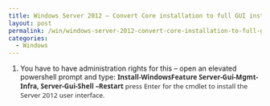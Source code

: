 ```yaml
---
title: Windows Server 2012 – Convert Core installation to full GUI installation
layout: post
permalink: /win/windows-server-2012-convert-core-installation-to-full-gui-installation/
categories:
  - Windows
---
```

  1. You have to have administration rights for this – open an elevated powershell prompt and type: <span style="color:#2a2a2a;font-family:Segoe UI;font-size:10pt;background-color:white"><strong>Install-WindowsFeature Server-Gui-Mgmt-Infra, Server-Gui-Shell –Restart </strong>press Enter for the cmdlet to install the Server 2012 user interface.</span>
